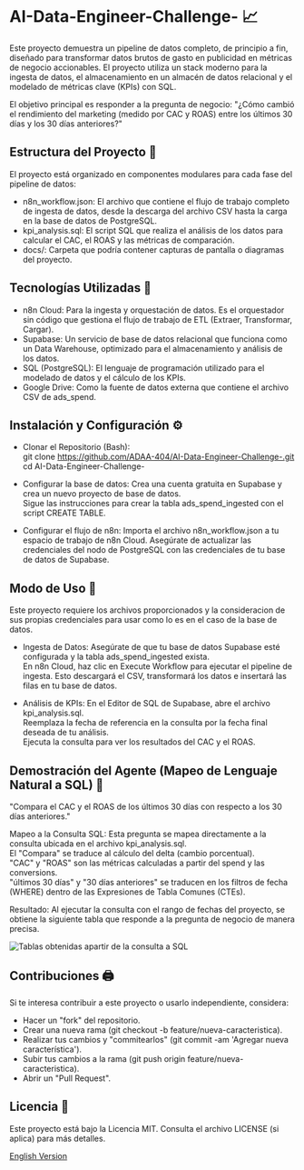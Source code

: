 # AI-Data-Engineer-Challenge- 📈
Este proyecto demuestra un pipeline de datos completo, de principio a fin, diseñado para transformar datos brutos de gasto en publicidad en métricas de negocio accionables. El proyecto utiliza un stack moderno para la ingesta de datos, el almacenamiento en un almacén de datos relacional y el modelado de métricas clave (KPIs) con SQL.  

El objetivo principal es responder a la pregunta de negocio: "¿Cómo cambió el rendimiento del marketing (medido por CAC y ROAS) entre los últimos 30 días y los 30 días anteriores?"  

## Estructura del Proyecto 📁
El proyecto está organizado en componentes modulares para cada fase del pipeline de datos:   
- n8n_workflow.json: El archivo que contiene el flujo de trabajo completo de ingesta de datos, desde la descarga del archivo CSV hasta la carga en la base de datos de PostgreSQL.  
- kpi_analysis.sql: El script SQL que realiza el análisis de los datos para calcular el CAC, el ROAS y las métricas de comparación.  
- docs/: Carpeta que podría contener capturas de pantalla o diagramas del proyecto.  

## Tecnologías Utilizadas 🦾
- n8n Cloud: Para la ingesta y orquestación de datos. Es el orquestador sin código que gestiona el flujo de trabajo de ETL (Extraer, Transformar, Cargar).  
- Supabase: Un servicio de base de datos relacional que funciona como un Data Warehouse, optimizado para el almacenamiento y análisis de los datos.  
- SQL (PostgreSQL): El lenguaje de programación utilizado para el modelado de datos y el cálculo de los KPIs.  
- Google Drive: Como la fuente de datos externa que contiene el archivo CSV de ads_spend.  

## Instalación y Configuración ⚙️
- Clonar el Repositorio (Bash):  
git clone https://github.com/ADAA-404/AI-Data-Engineer-Challenge-.git   
cd AI-Data-Engineer-Challenge-

- Configurar la base de datos:
Crea una cuenta gratuita en Supabase y crea un nuevo proyecto de base de datos.  
Sigue las instrucciones para crear la tabla ads_spend_ingested con el script CREATE TABLE.  

- Configurar el flujo de n8n:
Importa el archivo n8n_workflow.json a tu espacio de trabajo de n8n Cloud.
Asegúrate de actualizar las credenciales del nodo de PostgreSQL con las credenciales de tu base de datos de Supabase.  

## Modo de Uso 📎
Este proyecto requiere los archivos proporcionados y la consideracion de sus propias credenciales para usar como lo es en el caso de la base de datos.

- Ingesta de Datos:
Asegúrate de que tu base de datos Supabase esté configurada y la tabla ads_spend_ingested exista.  
En n8n Cloud, haz clic en Execute Workflow para ejecutar el pipeline de ingesta. Esto descargará el CSV, transformará los datos e insertará las filas en tu base de datos.  

- Análisis de KPIs:
En el Editor de SQL de Supabase, abre el archivo kpi_analysis.sql.  
Reemplaza la fecha de referencia en la consulta por la fecha final deseada de tu análisis.  
Ejecuta la consulta para ver los resultados del CAC y el ROAS.

## Demostración del Agente (Mapeo de Lenguaje Natural a SQL) 🤖
"Compara el CAC y el ROAS de los últimos 30 días con respecto a los 30 días anteriores."  

Mapeo a la Consulta SQL: Esta pregunta se mapea directamente a la consulta ubicada en el archivo kpi_analysis.sql.  
El "Compara" se traduce al cálculo del delta (cambio porcentual).  
"CAC" y "ROAS" son las métricas calculadas a partir del spend y las conversions.  
"últimos 30 días" y "30 días anteriores" se traducen en los filtros de fecha (WHERE) dentro de las Expresiones de Tabla Comunes (CTEs).   

Resultado: Al ejecutar la consulta con el rango de fechas del proyecto, se obtiene la siguiente tabla que responde a la pregunta de negocio de manera precisa.  

![Tablas obtenidas apartir de la consulta a SQL](Images/Streamlit_View_Ex1.png)

## Contribuciones 🖨️
Si te interesa contribuir a este proyecto o usarlo independiente, considera:  
- Hacer un "fork" del repositorio.
- Crear una nueva rama (git checkout -b feature/nueva-caracteristica).
- Realizar tus cambios y "commitearlos" (git commit -am 'Agregar nueva característica').
- Subir tus cambios a la rama (git push origin feature/nueva-caracteristica).
- Abrir un "Pull Request".

## Licencia 📜
Este proyecto está bajo la Licencia MIT. Consulta el archivo LICENSE (si aplica) para más detalles.


[English Version](README.en.md)
